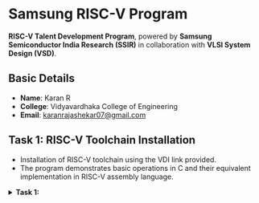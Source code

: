 # Samsung RISC-V Program  

**RISC-V Talent Development Program**, powered by **Samsung Semiconductor India Research (SSIR)** in collaboration with **VLSI System Design (VSD)**.  

## Basic Details  
- **Name**: Karan R  
- **College**: Vidyavardhaka College of Engineering  
- **Email**: karanrajashekar07@gmail.com  

## Task 1: RISC-V Toolchain Installation 
- Installation of RISC-V toolchain using the VDI link provided.
- The program demonstrates basic operations in C and their equivalent implementation in RISC-V assembly language.  
<details>
<summary> <b>Task 1:</b></summary>
<br>
1.Compilation and execution of a C program (sum1ton.c) that calculates the sum of numbers from 1 to 15.
![image](https://github.com/user-attachments/assets/92581395-3c0d-4253-84b3-d23bfcf6ffe5)
2.Leafpad editor displaying the source code of the sum1ton.c program, implementing the logic to calculate the sum of integers from 1 to 15.
![image](https://github.com/user-attachments/assets/71f9f5e8-56af-4034-b858-d67c87dab718)
3.Terminal window displaying disassembled output, including the assembly instructions of the compiled C program










  
---
